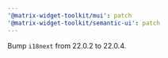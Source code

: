 ```yaml
---
'@matrix-widget-toolkit/mui': patch
'@matrix-widget-toolkit/semantic-ui': patch
---
```


Bump `i18next` from 22.0.2 to 22.0.4.
